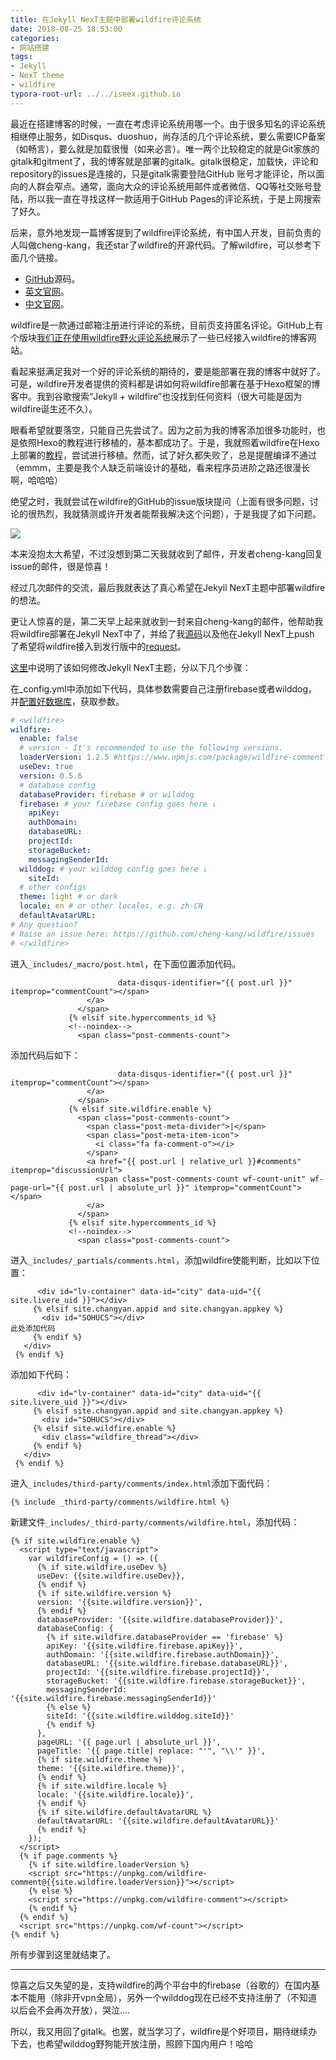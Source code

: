 ```yaml
---
title: 在Jekyll NexT主题中部署wildfire评论系统
date: 2018-08-25 18:53:00
categories:
- 网站搭建
tags:
- Jekyll
- NexT theme
- wildfire
typora-root-url: ../../iseex.github.io
---
```


最近在搭建博客的时候，一直在考虑评论系统用哪一个。由于很多知名的评论系统相继停止服务，如Disqus、duoshuo，尚存活的几个评论系统，要么需要ICP备案（如畅言），要么就是加载很慢（如来必言）。唯一两个比较稳定的就是Git家族的gitalk和gitment了，我的博客就是部署的gitalk。gitalk很稳定，加载快，评论和repository的issues是连接的，只是gitalk需要登陆GitHub 账号才能评论，所以面向的人群会窄点。通常，面向大众的评论系统用邮件或者微信、QQ等社交账号登陆，所以我一直在寻找这样一款适用于GitHub Pages的评论系统，于是上网搜索了好久。

后来，意外地发现一篇博客提到了wildfire评论系统，有中国人开发，目前负责的人叫做cheng-kang，我还star了wildfire的开源代码。了解wildfire，可以参考下面几个链接。

- [GitHub](https://github.com/cheng-kang/wildfire)源码。
- [英文官网](https://wildfire.js.org/)。
- [中文官网](https://wildfire.js.org/#/zh-cn/)。

wildfire是一款通过邮箱注册进行评论的系统，目前页支持匿名评论。GitHub上有个版块[我们正在使用wildfire野火评论系统](https://github.com/cheng-kang/wildfire/wiki/%E6%88%91%E4%BB%AC%E6%AD%A3%E5%9C%A8%E4%BD%BF%E7%94%A8-Wildfire-%E9%87%8E%E7%81%AB%E8%AF%84%E8%AE%BA%E7%B3%BB%E7%BB%9F%EF%BC%81)展示了一些已经接入wildfire的博客网站。

看起来挺满足我对一个好的评论系统的期待的，要是能部署在我的博客中就好了。可是，wildfire开发者提供的资料都是讲如何将wildfire部署在基于Hexo框架的博客中。我到谷歌搜索“Jekyll + wildfire”也没找到任何资料（很大可能是因为wildfire诞生还不久）。

眼看希望就要落空，只能自己先尝试了。因为之前为我的博客添加很多功能时，也是依照Hexo的教程进行移植的，基本都成功了。于是，我就照着wildfire在Hexo上部署的[教程](https://mrliao.cn/2017/12/25/%E5%9C%A8Hexo.NexT%E4%B8%BB%E9%A2%98%E4%B8%AD%E9%83%A8%E7%BD%B2Wildfire%E8%AF%84%E8%AE%BA%E7%B3%BB%E7%BB%9F/)，尝试进行移植。然而，试了好久都失败了，总是提醒编译不通过（emmm，主要是我个人缺乏前端设计的基础，看来程序员进阶之路还很漫长啊，哈哈哈）

绝望之时，我就尝试在wildfire的GitHub的issue版块提问（上面有很多问题，讨论的很热烈，我就猜测或许开发者能帮我解决这个问题），于是我提了如下问题。

![](/assets/images/posts/GitHub-Pages/Jekyll-wildfire.jpg)

本来没抱太大希望，不过没想到第二天我就收到了邮件，开发者cheng-kang回复issue的邮件，很是惊喜！

经过几次邮件的交流，最后我就表达了真心希望在Jekyll NexT主题中部署wildfire的想法。

更让人惊喜的是，第二天早上起来就收到一封来自cheng-kang的邮件，他帮助我将wildfire部署在Jekyll NexT中了，并给了我[源码](https://github.com/wildfirejs/jekyll-theme-next)以及他在Jekyll NexT上push 了希望将wildfire接入到发行版中的[request](https://github.com/Simpleyyt/jekyll-theme-next/pull/93)。

[这里](https://github.com/wildfirejs/jekyll-theme-next/commit/f304f30d95af9f9f115f4813d41824c934e15747)中说明了该如何修改Jekyll NexT主题，分以下几个步骤：

在_config.yml中添加如下代码，具体参数需要自己注册firebase或者wilddog，并[配置好数据库](https://wildfire.js.org/#/zh-cn/usage)，获取参数。

```yaml
# <wildfire>
wildfire:
  enable: false
  # version - It's recommended to use the following versions.
  loaderVersion: 1.2.5 #https://www.npmjs.com/package/wildfire-comment
  useDev: true
  version: 0.5.6 
  # database config
  databaseProvider: firebase # or wilddog
  firebase: # your firebase config goes here ↓
    apiKey: 
    authDomain:
    databaseURL:
    projectId:
    storageBucket:
    messagingSenderId:
  wilddog: # your wilddog config goes here ↓
    siteId:
  # other configs
  theme: light # or dark
  locale: en # or other locales, e.g. zh-CN
  defaultAvatarURL: 
# Any question? 
# Raise an issue here: https://github.com/cheng-kang/wildfire/issues
# </wildfire>
```

进入`_includes/_macro/post.html`，在下面位置添加代码。

```
                        data-disqus-identifier="{{ post.url }}" itemprop="commentCount"></span>
                 </a>
               </span>
             {% elsif site.hypercomments_id %}
             <!--noindex-->
               <span class="post-comments-count">
```

添加代码后如下：

```
                        data-disqus-identifier="{{ post.url }}" itemprop="commentCount"></span>
                 </a>
               </span>
             {% elsif site.wildfire.enable %}
               <span class="post-comments-count">
                 <span class="post-meta-divider">|</span>
                 <span class="post-meta-item-icon">
                   <i class="fa fa-comment-o"></i>
                 </span>
                 <a href="{{ post.url | relative_url }}#comments" itemprop="discussionUrl">
                   <span class="post-comments-count wf-count-unit" wf-page-url="{{ post.url | absolute_url }}" itemprop="commentCount"></span>
                 </a>
               </span>
             {% elsif site.hypercomments_id %}
             <!--noindex-->
               <span class="post-comments-count">
```

进入`_includes/_partials/comments.html`，添加wildfire使能判断，比如以下位置：

```
      <div id="lv-container" data-id="city" data-uid="{{ site.livere_uid }}"></div>
     {% elsif site.changyan.appid and site.changyan.appkey %}
       <div id="SOHUCS"></div>
此处添加代码
     {% endif %}
   </div>
 {% endif %}
```

添加如下代码：

```
      <div id="lv-container" data-id="city" data-uid="{{ site.livere_uid }}"></div>
     {% elsif site.changyan.appid and site.changyan.appkey %}
       <div id="SOHUCS"></div>
     {% elsif site.wildfire.enable %}
       <div class="wildfire_thread"></div>
     {% endif %}
   </div>
 {% endif %}
```

进入`_includes/third-party/comments/index.html`添加下面代码：

```html
{% include _third-party/comments/wildfire.html %}
```

新建文件`_includes/_third-party/comments/wildfire.html`，添加代码：

```
{% if site.wildfire.enable %}
  <script type="text/javascript">
    var wildfireConfig = () => ({
      {% if site.wildfire.useDev %}
      useDev: {{site.wildfire.useDev}},
      {% endif %}
      {% if site.wildfire.version %}
      version: '{{site.wildfire.version}}',
      {% endif %}
      databaseProvider: '{{site.wildfire.databaseProvider}}',
      databaseConfig: {
        {% if site.wildfire.databaseProvider == 'firebase' %}
        apiKey: '{{site.wildfire.firebase.apiKey}}',
        authDomain: '{{site.wildfire.firebase.authDomain}}',
        databaseURL: '{{site.wildfire.firebase.databaseURL}}',
        projectId: '{{site.wildfire.firebase.projectId}}',
        storageBucket: '{{site.wildfire.firebase.storageBucket}}',
        messagingSenderId: '{{site.wildfire.firebase.messagingSenderId}}'
        {% else %}
        siteId: '{{site.wildfire.wilddog.siteId}}'
        {% endif %}
      },
      pageURL: '{{ page.url | absolute_url }}',
      pageTitle: '{{ page.title| replace: "'", "\\'" }}',
      {% if site.wildfire.theme %}
      theme: '{{site.wildfire.theme}}',
      {% endif %}
      {% if site.wildfire.locale %}
      locale: '{{site.wildfire.locale}}',
      {% endif %}
      {% if site.wildfire.defaultAvatarURL %}
      defaultAvatarURL: '{{site.wildfire.defaultAvatarURL}}'
      {% endif %}
    });
  </script>
  {% if page.comments %}
    {% if site.wildfire.loaderVersion %}
    <script src="https://unpkg.com/wildfire-comment@{{site.wildfire.loaderVersion}}"></script>
    {% else %}
    <script src="https://unpkg.com/wildfire-comment"></script>
    {% endif %}
  {% endif %}
  <script src="https://unpkg.com/wf-count"></script>
{% endif %}
```
所有步骤到这里就结束了。

------

惊喜之后又失望的是，支持wildfire的两个平台中的firebase（谷歌的）在国内基本不能用（除非开vpn全局），另外一个wilddog现在已经不支持注册了（不知道以后会不会再次开放），哭泣....

所以，我又用回了gitalk。也罢，就当学习了，wildfire是个好项目，期待继续办下去，也希望wilddog野狗能开放注册，照顾下国内用户！哈哈
